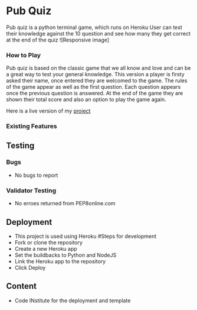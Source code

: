 # Pub Quiz
Pub quiz is a python terminal game, which runs on Heroku
User can test their knowledge against the 10 question and see how many they get correct at the end of the quiz
![Responsive image]

### How to Play
Pub quiz is based on the classic game that we all know and love and can be a great way to test your general knowledge.
This version a player is firsty asked their name, once entered they are welcomed to the game.
The rules of the game appear as well as the first question.
Each question appears once the previous question is answered.
At the end of the game they are shown their total score and also an option to play the game again.

Here is a live version of my [project](https://pub-quiz-python.herokuapp.com/)
### Existing Features



## Testing 



### Bugs
  - No bugs to report

### Validator Testing 
- No erroes returned from PEP8online.com


## Deployment
 - This project is used using Heroku
#Steps for development
 - Fork or clone the repository
 - Create a new Heroku app
 - Set the buildbacks to Python and NodeJS 
 - Link the Heroku app to the repository
 - Click Deploy

## Content
 - Code INstitute for the deployment and template

